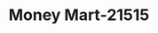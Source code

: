 ---
f_zip-code: 85222
f_state-code: AZ
title: Money Mart-21515
f_phone: 520-316-8021
f_city-only: Casa Grande
f_address: 513 E Florence Blvd Casa Grande
f_location-unique-id: '21515'
slug: money-mart-21515
updated-on: '2024-05-30T13:46:58.046Z'
created-on: '2024-05-30T13:36:59.803Z'
published-on: '2024-05-30T13:54:32.469Z'
f_city-state: cms/city/casa-grande-az.md
f_company: cms/company/money-mart.md
f_state: cms/state/arizona.md
layout: '[payday-loan].html'
tags: payday-loan
---